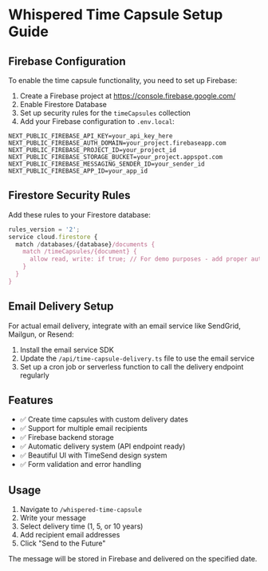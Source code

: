 # Whispered Time Capsule Setup Guide

## Firebase Configuration

To enable the time capsule functionality, you need to set up Firebase:

1. Create a Firebase project at https://console.firebase.google.com/
2. Enable Firestore Database
3. Set up security rules for the `timeCapsules` collection
4. Add your Firebase configuration to `.env.local`:

```env
NEXT_PUBLIC_FIREBASE_API_KEY=your_api_key_here
NEXT_PUBLIC_FIREBASE_AUTH_DOMAIN=your_project.firebaseapp.com
NEXT_PUBLIC_FIREBASE_PROJECT_ID=your_project_id
NEXT_PUBLIC_FIREBASE_STORAGE_BUCKET=your_project.appspot.com
NEXT_PUBLIC_FIREBASE_MESSAGING_SENDER_ID=your_sender_id
NEXT_PUBLIC_FIREBASE_APP_ID=your_app_id
```

## Firestore Security Rules

Add these rules to your Firestore database:

```javascript
rules_version = '2';
service cloud.firestore {
  match /databases/{database}/documents {
    match /timeCapsules/{document} {
      allow read, write: if true; // For demo purposes - add proper auth in production
    }
  }
}
```

## Email Delivery Setup

For actual email delivery, integrate with an email service like SendGrid, Mailgun, or Resend:

1. Install the email service SDK
2. Update the `/api/time-capsule-delivery.ts` file to use the email service
3. Set up a cron job or serverless function to call the delivery endpoint regularly

## Features

- ✅ Create time capsules with custom delivery dates
- ✅ Support for multiple email recipients
- ✅ Firebase backend storage
- ✅ Automatic delivery system (API endpoint ready)
- ✅ Beautiful UI with TimeSend design system
- ✅ Form validation and error handling

## Usage

1. Navigate to `/whispered-time-capsule`
2. Write your message
3. Select delivery time (1, 5, or 10 years)
4. Add recipient email addresses
5. Click "Send to the Future"

The message will be stored in Firebase and delivered on the specified date. 